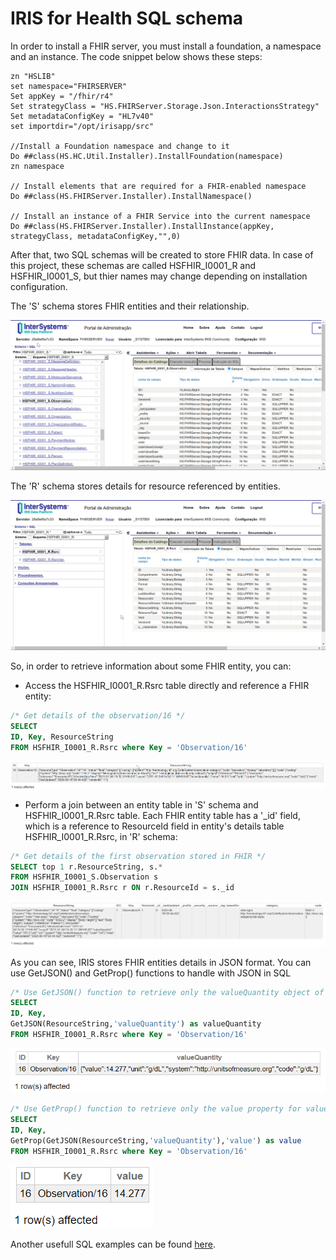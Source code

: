 # IRIS for Health SQL schema

In order to install a FHIR server, you must install a foundation, a namespace and an instance. The code snippet below shows these steps:

``` objectscript
zn "HSLIB"
set namespace="FHIRSERVER"
Set appKey = "/fhir/r4"
Set strategyClass = "HS.FHIRServer.Storage.Json.InteractionsStrategy"
Set metadataConfigKey = "HL7v40"
set importdir="/opt/irisapp/src"

//Install a Foundation namespace and change to it
Do ##class(HS.HC.Util.Installer).InstallFoundation(namespace)
zn namespace

// Install elements that are required for a FHIR-enabled namespace
Do ##class(HS.FHIRServer.Installer).InstallNamespace()

// Install an instance of a FHIR Service into the current namespace
Do ##class(HS.FHIRServer.Installer).InstallInstance(appKey, strategyClass, metadataConfigKey,"",0)
```

After that, two SQL schemas will be created to store FHIR data. In case of this project, these schemas are called HSFHIR_I0001_R and HSFHIR_I0001_S, but thier names may change depending on installation configuration.

The 'S' schema stores FHIR entities and their relationship.

<img src="../img/chrome_wFvK7ooyoF.png"></img>

The 'R' schema stores details for resource referenced by entities.

<img src="../img/chrome_sXFZJDAUj3.png"></img>

So, in order to retrieve information about some FHIR entity, you can:

* Access the HSFHIR_I0001_R.Rsrc table directly and reference a FHIR entity:

``` sql
/* Get details of the observation/16 */
SELECT 
ID, Key, ResourceString
FROM HSFHIR_I0001_R.Rsrc where Key = 'Observation/16'
```
<img src="../img/chrome_GeKFyKxgsA.png"></img>

* Perform a join between an entity table in 'S' schema and HSFHIR_I0001_R.Rsrc table. Each FHIR entity table has a '_id' field, which is a reference to ResourceId field in entity's details table HSFHIR_I0001_R.Rsrc, in 'R' schema:

``` sql
/* Get details of the first observation stored in FHIR */
SELECT top 1 r.ResourceString, s.*
FROM HSFHIR_I0001_S.Observation s 
JOIN HSFHIR_I0001_R.Rsrc r ON r.ResourceId = s._id
```
<img src="../img/chrome_dX58BZ1nK4.png"></img>

As you can see, IRIS stores FHIR entities details in JSON format. You can use GetJSON() and GetProp() functions to handle with JSON in SQL

``` sql
/* Use GetJSON() function to retrieve only the valueQuantity object of whole JSON object for observation/16 */
SELECT 
ID, Key, 
GetJSON(ResourceString,'valueQuantity') as valueQuantity
FROM HSFHIR_I0001_R.Rsrc where Key = 'Observation/16'
```
<img src="../img/chrome_Yppv96mVwC.png"></img>

``` sql
/* Use GetProp() function to retrieve only the value property for valueQuantity object for observation/16 */
SELECT 
ID, Key, 
GetProp(GetJSON(ResourceString,'valueQuantity'),'value') as value
FROM HSFHIR_I0001_R.Rsrc where Key = 'Observation/16'
```
<img src="../img/chrome_1DvEDXHXAj.png"></img>

Another usefull SQL examples can be found [here](..\misc\sql\example.sql).